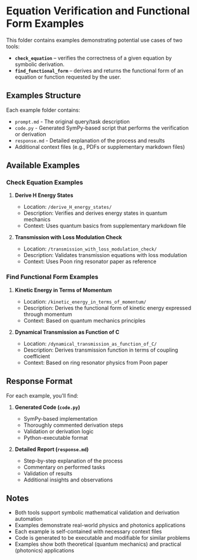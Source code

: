# Equation Verification and Functional Form Examples

This folder contains examples demonstrating potential use cases of two tools:  
- **`check_equation`** – verifies the correctness of a given equation by symbolic derivation.  
- **`find_functional_form`** – derives and returns the functional form of an equation or function requested by the user.

## Examples Structure

Each example folder contains:
- `prompt.md` - The original query/task description
- `code.py` - Generated SymPy-based script that performs the verification or derivation
- `response.md` - Detailed explanation of the process and results
- Additional context files (e.g., PDFs or supplementary markdown files)

## Available Examples

### Check Equation Examples

1. **Derive H Energy States**
   - Location: `/derive_H_energy_states/`
   - Description: Verifies and derives energy states in quantum mechanics
   - Context: Uses quantum basics from supplementary markdown file

2. **Transmission with Loss Modulation Check**
   - Location: `/transmission_with_loss_modulation_check/`
   - Description: Validates transmission equations with loss modulation
   - Context: Uses Poon ring resonator paper as reference

### Find Functional Form Examples

1. **Kinetic Energy in Terms of Momentum**
   - Location: `/kinetic_energy_in_terms_of_momentum/`
   - Description: Derives the functional form of kinetic energy expressed through momentum
   - Context: Based on quantum mechanics principles

2. **Dynamical Transmission as Function of C**
   - Location: `/dynamical_transmission_as_function_of_C/`
   - Description: Derives transmission function in terms of coupling coefficient
   - Context: Based on ring resonator physics from Poon paper

## Response Format

For each example, you'll find:

1. **Generated Code (`code.py`)**
   - SymPy-based implementation
   - Thoroughly commented derivation steps
   - Validation or derivation logic
   - Python-executable format

2. **Detailed Report (`response.md`)**
   - Step-by-step explanation of the process
   - Commentary on performed tasks
   - Validation of results
   - Additional insights and observations

## Notes

- Both tools support symbolic mathematical validation and derivation automation
- Examples demonstrate real-world physics and photonics applications
- Each example is self-contained with necessary context files
- Code is generated to be executable and modifiable for similar problems
- Examples show both theoretical (quantum mechanics) and practical (photonics) applications